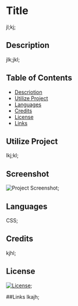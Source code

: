 

# Title
jl;kj;

## Description
jlk;jkl;

## Table of Contents
- [Descriotion](#description)
- [Utilize Project](#utilize-project)
- [Languages](#languages)
- [Credits](#credits)
- [License](#license)
- [Links](#links)

## Utilize Project
lkj;kl;

## Screenshot
![Project Screenshot](screencapture-github-CanRo2B-09-README-file-Generator-2022-04-20-19_27_04.png);

## Languages
CSS;

## Credits
kjhl;

## License
[![License](https://img.shields.io/badge/License-Apache_2.0-blue.svg)](https://opensource.org/licenses/Apache-2.0);


##Links
lkajh;
